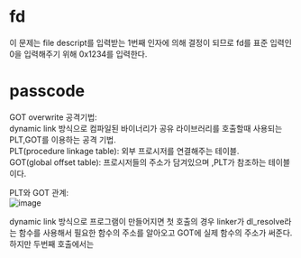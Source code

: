 # fd  
이 문제는 file descript를 입력받는 1번째 인자에 의해 결정이 되므로 fd를 표준 입력인 0을 입력해주기 위해 0x1234를 입력한다.  

# passcode  

GOT overwrite 공격기법:  
dynamic link 방식으로 컴파일된 바이너리가 공유 라이브러리를 호출할때 사용되는 PLT,GOT를 이용하는 공격 기법.  
PLT(procedure linkage table): 외부 프로시저를 연결해주는 테이블.  
GOT(global offset table): 프로시저들의 주소가 담겨있으며 ,PLT가 참조하는 테이블이다.  

PLT와 GOT 관계:  
![image](https://user-images.githubusercontent.com/65746019/118376160-4859cf80-b601-11eb-8f20-41d7a8ae0c85.png)  

dynamic link 방식으로 프로그램이 만들어지면 첫 호출의 경우 linker가 dl_resolve라는 함수를 사용해서 필요한 함수의 주소를 알아오고 GOT에 실제 함수의 주소가 써준다. 하지만 두번째 호출에서는

